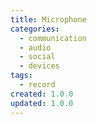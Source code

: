 ```yaml
---
title: Microphone
categories:
  - communication
  - audio
  - social
  - devices
tags:
  - record
created: 1.0.0
updated: 1.0.0
---
```

